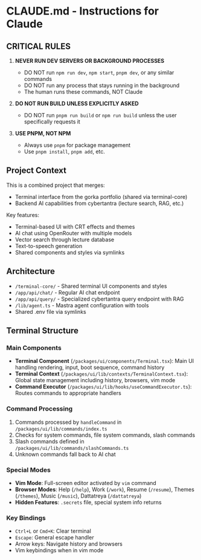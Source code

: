 # CLAUDE.md - Instructions for Claude

## CRITICAL RULES

1. **NEVER RUN DEV SERVERS OR BACKGROUND PROCESSES**
   - DO NOT run `npm run dev`, `npm start`, `pnpm dev`, or any similar commands
   - DO NOT run any process that stays running in the background
   - The human runs these commands, NOT Claude

2. **DO NOT RUN BUILD UNLESS EXPLICITLY ASKED**
   - DO NOT run `pnpm run build` or `npm run build` unless the user specifically requests it

3. **USE PNPM, NOT NPM**
   - Always use `pnpm` for package management
   - Use `pnpm install`, `pnpm add`, etc.

## Project Context

This is a combined project that merges:
- Terminal interface from the gorka portfolio (shared via terminal-core)
- Backend AI capabilities from cybertantra (lecture search, RAG, etc.)

Key features:
- Terminal-based UI with CRT effects and themes
- AI chat using OpenRouter with multiple models
- Vector search through lecture database
- Text-to-speech generation
- Shared components and styles via symlinks

## Architecture

- `/terminal-core/` - Shared terminal UI components and styles
- `/app/api/chat/` - Regular AI chat endpoint
- `/app/api/query/` - Specialized cybertantra query endpoint with RAG
- `/lib/agent.ts` - Mastra agent configuration with tools
- Shared .env file via symlinks

## Terminal Structure

### Main Components
- **Terminal Component** (`/packages/ui/components/Terminal.tsx`): Main UI handling rendering, input, boot sequence, command history
- **Terminal Context** (`/packages/ui/lib/contexts/TerminalContext.tsx`): Global state management including history, browsers, vim mode
- **Command Executor** (`/packages/ui/lib/hooks/useCommandExecutor.ts`): Routes commands to appropriate handlers

### Command Processing
1. Commands processed by `handleCommand` in `/packages/ui/lib/commands/index.ts`
2. Checks for system commands, file system commands, slash commands
3. Slash commands defined in `/packages/ui/lib/commands/slashCommands.ts`
4. Unknown commands fall back to AI chat

### Special Modes
- **Vim Mode**: Full-screen editor activated by `vim` command
- **Browser Modes**: Help (`/help`), Work (`/work`), Resume (`/resume`), Themes (`/themes`), Music (`/music`), Dattatreya (`/dattatreya`)
- **Hidden Features**: `.secrets` file, special system info returns

### Key Bindings
- `Ctrl+L` or `Cmd+K`: Clear terminal
- `Escape`: General escape handler
- Arrow keys: Navigate history and browsers
- Vim keybindings when in vim mode